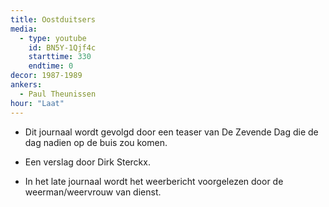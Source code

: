 ```yaml
---
title: Oostduitsers
media:
  - type: youtube
    id: BN5Y-1Qjf4c
    starttime: 330
    endtime: 0
decor: 1987-1989
ankers:
  - Paul Theunissen
hour: "Laat"
---
```


* Dit journaal wordt gevolgd door een teaser van De Zevende Dag die de dag nadien op de buis zou komen.

* Een verslag door Dirk Sterckx.

* In het late journaal wordt het weerbericht voorgelezen door de weerman/weervrouw van dienst.
